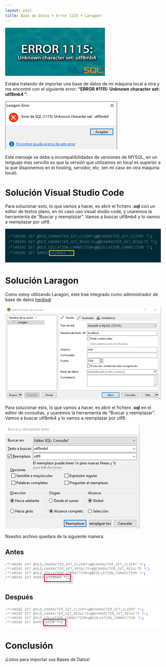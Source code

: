 ```yaml
---
layout: post
title: Base de Datos + Error 1115 + Laragon!
---
```

![Banner](..\\images\\Blog\\Banne-rerror-1115.jpg)

Estaba tratando de importar una base de datos de mi máquina local a otra y me encontré con el siguiente error: **“ERROR #1115: Unknown character set: utf8mb4 ”.**

![ERROR #1115](..\\images\\Blog\\error-1115.png)

Este mensaje se debe a incompatibilidades de versiones de MYSQL, en un lenguaje mas sencillo es que la versión que utilizamos en local es superior a la que disponemos en el hosting, servidor, etc. (en mi caso en otra máquina local).

# Solución Visual Studio Code

Para solucionar esto, lo que vamos a hacer, es abrir el fichero **.sql** con un editor de textos plano, en mi caso uso visual studio code, y usaremos la herramienta de “Buscar y reemplazar”. Vamos a buscar utf8mb4 y lo vamos a reemplazar por utf8.

![visual-studio-code](..\\images\\Blog\\visual-studio-code.png)

# Solución Laragon

Como estoy utilizando Laragon, este trae integrado como administrador de base de datos [heidisql](https://www.heidisql.com/download.php)

![heidisql](..\\images\\Blog\\heidisql.png)

Para solucionar esto, lo que vamos a hacer, es abrir el fichero **.sql** en el editor de consultas, y usaremos la herramienta de “Buscar y reemplazar”. Vamos a buscar utf8mb4 y lo vamos a reemplazar por utf8.

![buscar](..\\images\\Blog\\buscaryremplazar.png)

Nuestro archivo quedara de la siguiente manera.

## Antes

![buscar](..\\images\\Blog\\antes.png)

## Después

![buscar](..\\images\\Blog\\despues.png)

# Conclusión

¡Listos para importar sus Bases de Datos!